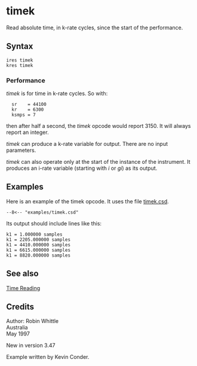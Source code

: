 <!--
id:timek
category:Instrument Control:Time Reading
-->
# timek
Read absolute time, in k-rate cycles, since the start of the performance.

## Syntax
``` csound-orc
ires timek
kres timek
```

### Performance

_timek_ is for time in k-rate cycles. So with:

``` csound-orc
  sr    = 44100
  kr    = 6300
  ksmps = 7
```

then after half a second, the _timek_ opcode would report 3150. It will always report an integer.

_timek_ can produce a k-rate variable for output. There are no input parameters.

_timek_ can also operate only at the start of the instance of the instrument. It produces an i-rate variable (starting with _i_ or _gi_) as its output.

## Examples

Here is an example of the timek opcode. It uses the file [timek.csd](../../examples/timek.csd).

``` csound-csd title="Example of the timek opcode." linenums="1"
--8<-- "examples/timek.csd"
```

Its output should include lines like this:

```
k1 = 1.000000 samples
k1 = 2205.000000 samples
k1 = 4410.000000 samples
k1 = 6615.000000 samples
k1 = 8820.000000 samples
```

## See also

[Time Reading](../../control/timeread)

## Credits

Author: Robin Whittle<br>
Australia<br>
May 1997<br>

New in version 3.47

Example written by Kevin Conder.
